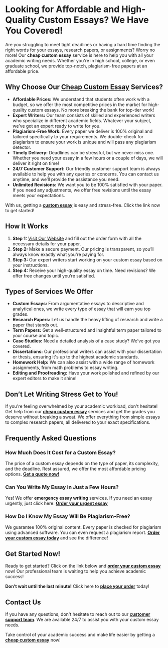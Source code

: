 # Looking for Affordable and High-Quality Custom Essays? We Have You Covered!

Are you struggling to meet tight deadlines or having a hard time finding the right words for your essays, research papers, or assignments? Worry no more! Our **cheap custom essay** service is here to help you with all your academic writing needs. Whether you're in high school, college, or even graduate school, we provide top-notch, plagiarism-free papers at an affordable price.

## Why Choose Our [**Cheap Custom Essay**](https://tinyurl.com/topessay?keyword=cheap+custom+essay) Services?

- **Affordable Prices:** We understand that students often work with a budget, so we offer the most competitive prices in the market for high-quality custom essays. No more breaking the bank for top-tier work!
- **Expert Writers:** Our team consists of skilled and experienced writers who specialize in different academic fields. Whatever your subject, we’ve got an expert ready to write for you.
- **Plagiarism-Free Work:** Every paper we deliver is 100% original and tailored specifically to your requirements. We double-check for plagiarism to ensure your work is unique and will pass any plagiarism detector.
- **Timely Delivery:** Deadlines can be stressful, but we never miss one. Whether you need your essay in a few hours or a couple of days, we will deliver it right on time!
- **24/7 Customer Support:** Our friendly customer support team is always available to help you with any queries or concerns. You can contact us anytime, and we’ll provide the assistance you need.
- **Unlimited Revisions:** We want you to be 100% satisfied with your paper. If you need any adjustments, we offer free revisions until the essay meets your expectations.

With us, getting a **[custom essay](https://tinyurl.com/topessay?keyword=cheap+custom+essay)** is easy and stress-free. Click the link now to get started!

## How It Works

1. **Step 1:** [Visit Our Website](https://tinyurl.com/topessay?keyword=cheap+custom+essay) and fill out the order form with all the necessary details for your paper.
2. **Step 2:** Make a secure payment. Our pricing is transparent, so you’ll always know exactly what you're paying for.
3. **Step 3:** Our expert writers start working on your custom essay based on your instructions.
4. **Step 4:** Receive your high-quality essay on time. Need revisions? We offer free changes until you’re satisfied.

## Types of Services We Offer

- **Custom Essays:** From argumentative essays to descriptive and analytical ones, we write every type of essay that will earn you top grades.
- **Research Papers:** Let us handle the heavy lifting of research and write a paper that stands out.
- **Term Papers:** Get a well-structured and insightful term paper tailored to your course and topic.
- **Case Studies:** Need a detailed analysis of a case study? We’ve got you covered.
- **Dissertations:** Our professional writers can assist with your dissertation or thesis, ensuring it's up to the highest academic standards.
- **Homework Help:** We can also assist with a wide range of homework assignments, from math problems to essay writing.
- **Editing and Proofreading:** Have your work polished and refined by our expert editors to make it shine!

## Don’t Let Writing Stress Get to You!

If you're feeling overwhelmed by your academic workload, don't hesitate! Get help from our **[cheap custom essay](https://tinyurl.com/topessay?keyword=cheap+custom+essay)** services and get the grades you deserve without breaking a sweat. We offer everything from simple essays to complex research papers, all delivered to your exact specifications.

## Frequently Asked Questions

### How Much Does It Cost for a Custom Essay?

The price of a custom essay depends on the type of paper, its complexity, and the deadline. Rest assured, we offer the most affordable pricing options. [**Get a quote now!**](https://tinyurl.com/topessay?keyword=cheap+custom+essay)

### Can You Write My Essay in Just a Few Hours?

Yes! We offer **emergency essay writing** services. If you need an essay urgently, just click here: [**Order your urgent essay**](https://tinyurl.com/topessay?keyword=cheap+custom+essay)

### How Do I Know My Essay Will Be Plagiarism-Free?

We guarantee 100% original content. Every paper is checked for plagiarism using advanced software. You can even request a plagiarism report. [**Order your custom essay today**](https://tinyurl.com/topessay?keyword=cheap+custom+essay) and see the difference!

## Get Started Now!

Ready to get started? Click on the link below and **[order your custom essay](https://tinyurl.com/topessay?keyword=cheap+custom+essay)** now! Our professional team is waiting to help you achieve academic success!

**Don't wait until the last minute!** Click here to [**place your order**](https://tinyurl.com/topessay?keyword=cheap+custom+essay) today!

## Contact Us

If you have any questions, don't hesitate to reach out to our [**customer support team**](https://tinyurl.com/topessay?keyword=cheap+custom+essay). We are available 24/7 to assist you with your custom essay needs.

Take control of your academic success and make life easier by getting a **[cheap custom essay](https://tinyurl.com/topessay?keyword=cheap+custom+essay)** now!
